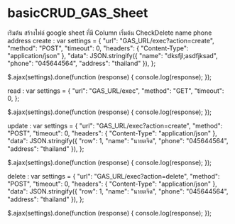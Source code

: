 # basicCRUD_GAS_Sheet

เร่ิมต้น สร้างไฟล์ google sheet ที่มี Column เริ่มต้น  CheckDelete	name	phone	address
create :
  var settings = {
    "url": "GAS_URL/exec?action=create",
    "method": "POST",
    "timeout": 0,
    "headers": {
      "Content-Type": "application/json"
    },
    "data": JSON.stringify({
      "name": "dksfjl;asdfjksad",
      "phone": "045644564",
      "address": "thailand"
    }),
  };

$.ajax(settings).done(function (response) {
  console.log(response);
});

read :
  var settings = {
    "url": "GAS_URL/exec",
    "method": "GET",
    "timeout": 0,
  };
  
  $.ajax(settings).done(function (response) {
    console.log(response);
  });

update :
  var settings = {
    "url": "GAS_URL/exec?action=create",
    "method": "POST",
    "timeout": 0,
    "headers": {
      "Content-Type": "application/json"
    },
    "data": JSON.stringify({
      "row": 1,
      "name": "นายตจิด",
      "phone": "045644564",
      "address": "thailand"
    }),
  };
  
  $.ajax(settings).done(function (response) {
    console.log(response);
  });

delete :
  var settings = {
    "url": "GAS_URL/exec?action=delete",
    "method": "POST",
    "timeout": 0,
    "headers": {
      "Content-Type": "application/json"
    },
    "data": JSON.stringify({
      "row": 1,
      "name": "นายตจิด",
      "phone": "045644564",
      "address": "thailand"
    }),
  };
  
  $.ajax(settings).done(function (response) {
    console.log(response);
  });
  
